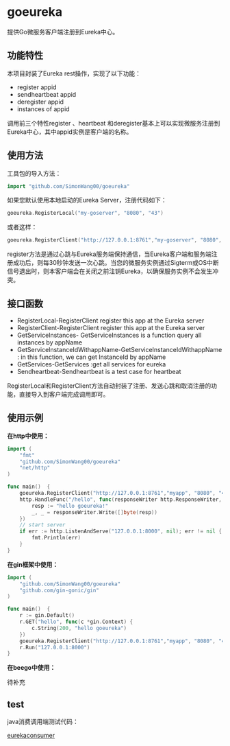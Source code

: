 # goeureka
提供Go微服务客户端注册到Eureka中心。

## 功能特性

本项目封装了Eureka rest操作，实现了以下功能：

- register appid
- sendheartbeat appid
- deregister appid
- instances of appid

调用前三个特性register 、heartbeat 和deregister基本上可以实现微服务注册到Eureka中心，其中appid实例是客户端的名称。

## 使用方法

工具包的导入方法：

```go
import "github.com/SimonWang00/goeureka"
```

如果您默认使用本地启动的Eureka Server，注册代码如下：

```go
goeureka.RegisterLocal("my-goserver", "8080", "43")
```

或者这样：
```go
goeureka.RegisterClient("http://127.0.0.1:8761","my-goserver", "8080", "43")
```

register方法是通过心跳与Eureka服务端保持通信，当Eureka客户端和服务端注册成功后，则每30秒钟发送一次心跳。当您的微服务实例通过Sigterm或OS中断信号退出时，则本客户端会在关闭之前注销Eureka，以确保服务实例不会发生冲突。

## 接口函数

- RegisterLocal-RegisterClient register this app at the Eureka server
- RegisterClient-RegisterClient register this app at the Eureka server
- GetServiceInstances- GetServiceInstances is a function query all instances by appName
- GetServiceInstanceIdWithappName-GetServiceInstanceIdWithappName : in this function, we can get InstanceId by appName
- GetServices-GetServices :get all services for eureka
- Sendheartbeat-Sendheartbeat is a test case for heartbeat

RegisterLocal和RegisterClient方法自动封装了注册、发送心跳和取消注册的功能，直接导入到客户端完成调用即可。

## 使用示例

**在http中使用：**

```go
import (
	"fmt"
	"github.com/SimonWang00/goeureka"
	"net/http"
)

func main()  {
	goeureka.RegisterClient("http://127.0.0.1:8761","myapp", "8080", "43")
	http.HandleFunc("/hello", func(responseWriter http.ResponseWriter, request *http.Request) {
		resp := "hello goeureka!"
		_, _ = responseWriter.Write([]byte(resp))
	})
	// start server
	if err := http.ListenAndServe("127.0.0.1:8000", nil); err != nil {
		fmt.Println(err)
	}
}
```

**在gin框架中使用：**

```go
import (
	"github.com/SimonWang00/goeureka"
	"github.com/gin-gonic/gin"
)

func main()  {
	r := gin.Default()
	r.GET("hello", func(c *gin.Context) {
		c.String(200, "hello goeureka")
	})
	goeureka.RegisterClient("http://127.0.0.1:8761","myapp", "8080", "43")
	r.Run("127.0.0.1:8000")
}
```

**在beego中使用：**

待补充



## test

java消费调用端测试代码：

[eurekaconsumer](!https://github.com/SimonWang00/eurekaconsumer.git)



